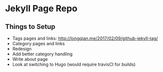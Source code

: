 Jekyll Page Repo
=======


## Things to Setup

 * Tags pages and links: http://longqian.me/2017/02/09/github-jekyll-tag/
 * Category pages and links
 * Redesign
 * Add better category handling
 * Write about page
 * Look at switching to Hugo (would require travisCI for builds)
